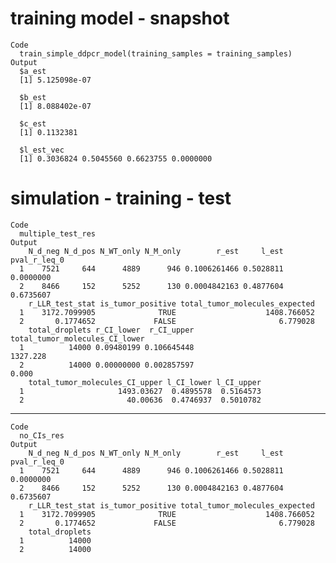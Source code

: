 # training model - snapshot

    Code
      train_simple_ddpcr_model(training_samples = training_samples)
    Output
      $a_est
      [1] 5.125098e-07
      
      $b_est
      [1] 8.088402e-07
      
      $c_est
      [1] 0.1132381
      
      $l_est_vec
      [1] 0.3036824 0.5045560 0.6623755 0.0000000
      

# simulation - training - test

    Code
      multiple_test_res
    Output
        N_d_neg N_d_pos N_WT_only N_M_only        r_est     l_est pval_r_leq_0
      1    7521     644      4889      946 0.1006261466 0.5028811    0.0000000
      2    8466     152      5252      130 0.0004842163 0.4877604    0.6735607
        r_LLR_test_stat is_tumor_positive total_tumor_molecules_expected
      1    3172.7099905              TRUE                    1408.766052
      2       0.1774652             FALSE                       6.779028
        total_droplets r_CI_lower  r_CI_upper total_tumor_molecules_CI_lower
      1          14000 0.09480199 0.106645448                       1327.228
      2          14000 0.00000000 0.002857597                          0.000
        total_tumor_molecules_CI_upper l_CI_lower l_CI_upper
      1                     1493.03627  0.4895578  0.5164573
      2                       40.00636  0.4746937  0.5010782

---

    Code
      no_CIs_res
    Output
        N_d_neg N_d_pos N_WT_only N_M_only        r_est     l_est pval_r_leq_0
      1    7521     644      4889      946 0.1006261466 0.5028811    0.0000000
      2    8466     152      5252      130 0.0004842163 0.4877604    0.6735607
        r_LLR_test_stat is_tumor_positive total_tumor_molecules_expected
      1    3172.7099905              TRUE                    1408.766052
      2       0.1774652             FALSE                       6.779028
        total_droplets
      1          14000
      2          14000


